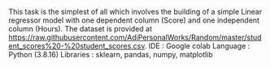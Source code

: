This task is the simplest of all which involves the building of a simple Linear regressor model with one dependent column (Score) and one independent column (Hours).
The dataset is provided at https://raw.githubusercontent.com/AdiPersonalWorks/Random/master/student_scores%20-%20student_scores.csv.
IDE : Google colab
Language : Python (3.8.16)
Libraries : sklearn, pandas, numpy, matplotlib



